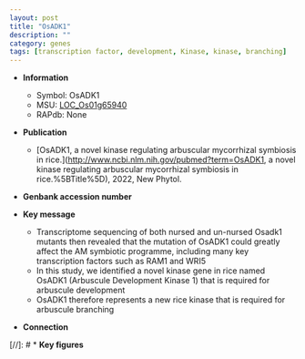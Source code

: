 ```yaml
---
layout: post
title: "OsADK1"
description: ""
category: genes
tags: [transcription factor, development, Kinase, kinase, branching]
---
```


* **Information**  
    + Symbol: OsADK1  
    + MSU: [LOC_Os01g65940](http://rice.uga.edu/cgi-bin/ORF_infopage.cgi?orf=LOC_Os01g65940)  
    + RAPdb: None  

* **Publication**  
    + [OsADK1, a novel kinase regulating arbuscular mycorrhizal symbiosis in rice.](http://www.ncbi.nlm.nih.gov/pubmed?term=OsADK1, a novel kinase regulating arbuscular mycorrhizal symbiosis in rice.%5BTitle%5D), 2022, New Phytol.

* **Genbank accession number**  

* **Key message**  
    + Transcriptome sequencing of both nursed and un-nursed Osadk1 mutants then revealed that the mutation of OsADK1 could greatly affect the AM symbiotic programme, including many key transcription factors such as RAM1 and WRI5
    + In this study, we identified a novel kinase gene in rice named OsADK1 (Arbuscule Development Kinase 1) that is required for arbuscule development
    + OsADK1 therefore represents a new rice kinase that is required for arbuscule branching

* **Connection**  

[//]: # * **Key figures**  


